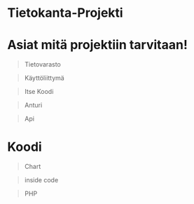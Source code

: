  # Tietokanta-Projekti

# Asiat mitä projektiin tarvitaan!
> Tietovarasto

> Käyttöliittymä

> Itse Koodi

> Anturi

> Api

# Koodi
> Chart

> inside code

> PHP
